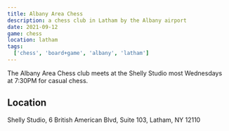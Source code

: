 ```yaml
---
title: Albany Area Chess
description: a chess club in Latham by the Albany airport
date: 2021-09-12
game: chess
location: latham
tags:
  ['chess', 'board+game', 'albany', 'latham']
---
```


The Albany Area Chess club meets at the Shelly Studio most Wednesdays at 7:30PM for casual chess.

## Location

Shelly Studio, 6 British American Blvd, Suite 103, Latham, NY 12110

